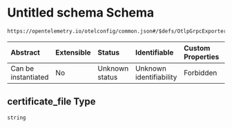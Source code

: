 # Untitled schema Schema

```txt
https://opentelemetry.io/otelconfig/common.json#/$defs/OtlpGrpcExporter/properties/certificate_file
```



| Abstract            | Extensible | Status         | Identifiable            | Custom Properties | Additional Properties | Access Restrictions | Defined In                                                    |
| :------------------ | :--------- | :------------- | :---------------------- | :---------------- | :-------------------- | :------------------ | :------------------------------------------------------------ |
| Can be instantiated | No         | Unknown status | Unknown identifiability | Forbidden         | Allowed               | none                | [common.json\*](../schema/common.json "open original schema") |

## certificate\_file Type

`string`
